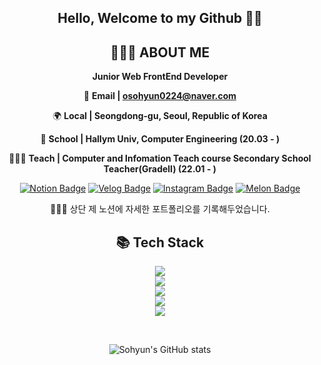 <div align="center">
	
## Hello, Welcome to my Github 🖐🏻

## **🙋🏻‍♀️ ABOUT ME**

**Junior Web FrontEnd Developer**

📧 **Email | osohyun0224@naver.com**

🌍 **Local | Seongdong-gu, Seoul, Republic of Korea**

🏫 **School | Hallym Univ, Computer Engineering (20.03 - )**

👩🏻‍🏫 **Teach | Computer and Infomation Teach course Secondary School Teacher(GradeⅡ) (22.01 - )**

[![Notion Badge](https://img.shields.io/badge/Notion-Portfolio-white?style=flat-square&logo=Notion)](https://osohyun.notion.site/osohyun/886b9da22bd8417db901a22578332116)
[![Velog Badge](https://img.shields.io/badge/Velog-osohyun0224-Brightgreen?style=flat-square&logo=Velog)](https://velog.io/@osohyun0224/)
[![Instagram Badge](https://img.shields.io/badge/Instagram-@iamsounii_-white?style=flat-square&logo=Instagram&logoColor=Whitepurple)](https://instagram.com/iamsounii_)
[![Melon Badge](https://img.shields.io/badge/Melon-playlist-Brightgreen?style=flat-square&logo=applemusic)](https://www.melon.com/mymusic/playlist/mymusicplaylistview_inform.htm?plylstSeq=507959277)


👩🏻‍💻 상단 제 노션에 자세한 포트폴리오를 기록해두었습니다.


<h2>📚 Tech Stack </h2> 

 <p herf="https://skillicons.dev">
  <img src="https://skillicons.dev/icons?i=js,ts&perline="/> <br/>
  <img src="https://skillicons.dev/icons?i=react,redux,nextjs,vue&perline="/><br/>
  <img src="https://skillicons.dev/icons?i=nodejs,firebase,vite&perline="/><br/>
  <img src="https://skillicons.dev/icons?i=sass,styledcomponents,tailwindcss&perline="/><br/>
  <img src="https://skillicons.dev/icons?i=figma,ps&perline=7"/>
</p>
<br/>
	
![Sohyun's GitHub stats](https://github-readme-stats.vercel.app/api?username=osohyun0224&show_icons=true&theme=gotham) 
</div>

